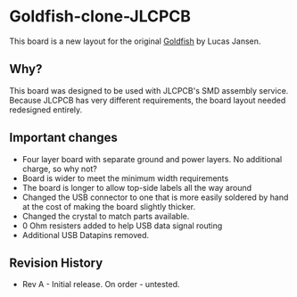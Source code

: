 # Goldfish-clone-JLCPCB

This board is a new layout for the original 
[Goldfish](https://github.com/staticintlucas/Goldfish)
by Lucas Jansen.

## Why?

This board was designed to be used with JLCPCB's SMD assembly service.  Because JLCPCB has very different requirements,
the board layout needed redesigned entirely.

## Important changes

* Four layer board with separate ground and power layers.  No additional charge, so why not?
* Board is wider to meet the minimum width requirements
* The board is longer to allow top-side labels all the way around
* Changed the USB connector to one that is more easily soldered by hand at the cost of making the board slightly thicker.
* Changed the crystal to match parts available.
* 0 Ohm resisters added to help USB data signal routing
* Additional USB Datapins removed.

## Revision History

* Rev A - Initial release.  On order - untested.

